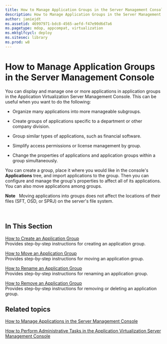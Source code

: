 ```yaml
---
title: How to Manage Application Groups in the Server Management Console
description: How to Manage Application Groups in the Server Management Console
author: jamiejdt
ms.assetid: 46997971-bdc8-4565-aefd-f47e90d6d7a6
ms.pagetype: mdop, appcompat, virtualization
ms.mktglfcycl: deploy
ms.sitesec: library
ms.prod: w8
---
```



# How to Manage Application Groups in the Server Management Console


You can display and manage one or more applications in application groups in the Application Virtualization Server Management Console. This can be useful when you want to do the following:

-   Organize many applications into more manageable subgroups.

-   Create groups of applications specific to a department or other company division.

-   Group similar types of applications, such as financial software.

-   Simplify access permissions or license management by group.

-   Change the properties of applications and application groups within a group simultaneously.

You can create a group, place it where you would like in the console's **Applications** tree, and import applications to the group. Then you can configure and manage the group's properties to affect all of its applications. You can also move applications among groups.

**Note**  
Moving applications into groups does not affect the locations of their files (SFT, OSD, or SPRJ) on the server's file system.

 

## In This Section


<a href="" id="how-to-create-an-application-group"></a>[How to Create an Application Group](how-to-create-an-application-group.md)  
Provides step-by-step instructions for creating an application group.

<a href="" id="how-to-move-an-application-group"></a>[How to Move an Application Group](how-to-move-an-application-group.md)  
Provides step-by-step instructions for moving an application group.

<a href="" id="how-to-rename-an-application-group"></a>[How to Rename an Application Group](how-to-rename-an-application-group.md)  
Provides step-by-step instructions for renaming an application group.

<a href="" id="how-to-remove-an-application-group"></a>[How to Remove an Application Group](how-to-remove-an-application-group.md)  
Provides step-by-step instructions for removing or deleting an application group.

## Related topics


[How to Manage Applications in the Server Management Console](how-to-manage-applications-in-the-server-management-console.md)

[How to Perform Administrative Tasks in the Application Virtualization Server Management Console](how-to-perform-administrative-tasks-in-the-application-virtualization-server-management-console.md)

 

 





